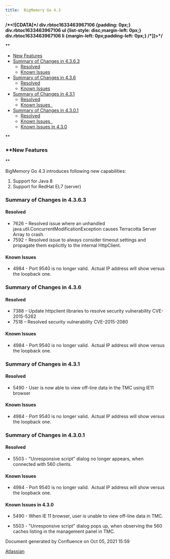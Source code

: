 ```yaml
---
title:  BigMemory Go 4.3  
---
```


**/\*<!\[CDATA\[\*/ div.rbtoc1633463967106 {padding: 0px;} div.rbtoc1633463967106 ul {list-style: disc;margin-left: 0px;} div.rbtoc1633463967106 li {margin-left: 0px;padding-left: 0px;} /\*\]\]>\*/**

**

*   [New Features](#BigMemoryGo4.3-NewFeatures)
*   [Summary of Changes in 4.3.6.3](#BigMemoryGo4.3-SummaryofChangesin4.3.6.3)
    *   [Resolved](#BigMemoryGo4.3-Resolved)
    *   [Known Issues](#BigMemoryGo4.3-KnownIssues)
*   [Summary of Changes in 4.3.6](#BigMemoryGo4.3-SummaryofChangesin4.3.6)
    *   [Resolved](#BigMemoryGo4.3-Resolved.1)
    *   [Known Issues](#BigMemoryGo4.3-KnownIssues.1)
*   [Summary of Changes in 4.3.1](#BigMemoryGo4.3-SummaryofChangesin4.3.1)
    *   [Resolved](#BigMemoryGo4.3-Resolved.2)
    *   [Known Issues  ](#BigMemoryGo4.3-KnownIssues.2)
*   [Summary of Changes in 4.3.0.1](#BigMemoryGo4.3-SummaryofChangesin4.3.0.1)
    *   [Resolved](#BigMemoryGo4.3-Resolved.3)
    *   [Known Issues  ](#BigMemoryGo4.3-KnownIssues.3)
    *   [Known Issues in 4.3.0](#BigMemoryGo4.3-KnownIssuesin4.3.0)

**

### **New Features  
**

BigMemory Go 4.3 introduces following new capabilities:

1.  Support for Java 8
2.  Support for RedHat EL7 (server)

### Summary of Changes in 4.3.6.3

#### Resolved

*   7626 – Resolved issue where an unhandled java.util.ConcurrentModificationException causes Terracotta Server Array to crash.
*   7592 – Resolved issue to always consider timeout settings and propagate them explicitly to the internal HttpClient.

#### Known Issues

*   4984 - Port 9540 is no longer valid.  Actual IP address will show versus the loopback one.

### Summary of Changes in 4.3.6

#### Resolved

*   7388 – Update httpclient libraries to resolve security vulnerability CVE-2015-5262
*   7518 – Resolved security vulnerability CVE-2015-2080

#### Known Issues

*   4984 - Port 9540 is no longer valid.  Actual IP address will show versus the loopback one.

### Summary of Changes in 4.3.1

#### Resolved

*   5490 - User is now able to view off-line data in the TMC using IE11 browser

#### Known Issues

*   4984 - Port 9540 is no longer valid.  Actual IP address will show versus the loopback one.  
    

### Summary of Changes in 4.3.0.1

#### Resolved

*   5503 - "Unresponsive script" dialog no longer appears, when connected with 560 clients.
    

#### Known Issues

*   4984 - Port 9540 is no longer valid.  Actual IP address will show versus the loopback one.

#### Known Issues in 4.3.0

*   5490 - When IE 11 browser, user is unable to view off-line data in TMC.
    
*   5503 - "Unresponsive script" dialog pops up, when observing the 560 caches listing in the management panel in TMC.
    

Document generated by Confluence on Oct 05, 2021 15:59

[Atlassian](http://www.atlassian.com/)
